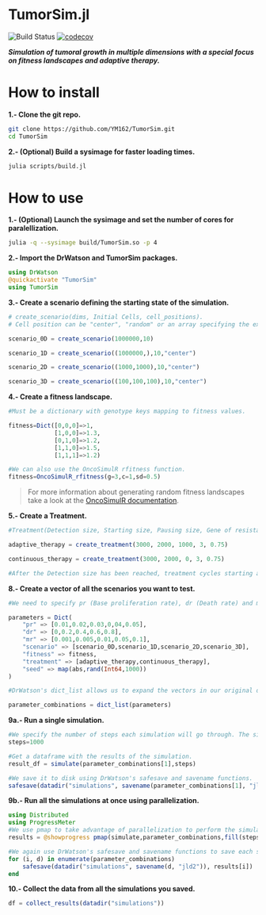 TumorSim.jl
===========
![Build Status](https://github.com/YM162/TumorSim/actions/workflows/CI.yml/badge.svg)
[![codecov](https://codecov.io/gh/YM162/TumorSim/branch/main/graph/badge.svg?token=6YLRTP584L)](https://codecov.io/gh/YM162/TumorSim)

***Simulation of tumoral growth in multiple dimensions with a special focus on fitness landscapes and adaptive therapy.***

# How to install
<b>1.- Clone the git repo.</b>
```bash
git clone https://github.com/YM162/TumorSim.git
cd TumorSim
```
<b>2.- (Optional) Build a sysimage for faster loading times.</b>
```bash
julia scripts/build.jl
```
# How to use
<b>1.- (Optional) Launch the sysimage and set the number of cores for paralellization.</b>
```bash
julia -q --sysimage build/TumorSim.so -p 4
```
<b>2.- Import the DrWatson and TumorSim packages.</b>
```julia
using DrWatson
@quickactivate "TumorSim"
using TumorSim
```
<b>3.- Create a scenario defining the starting state of the simulation.</b>
```julia
# create_scenario(dims, Initial Cells, cell_positions).
# Cell position can be "center", "random" or an array specifying the exact positions.

scenario_0D = create_scenario(1000000,10)

scenario_1D = create_scenario((1000000,),10,"center")

scenario_2D = create_scenario((1000,1000),10,"center")

scenario_3D = create_scenario((100,100,100),10,"center")
```
<b>4.- Create a fitness landscape.</b> 
```julia
#Must be a dictionary with genotype keys mapping to fitness values.

fitness=Dict([0,0,0]=>1, 
             [1,0,0]=>1.3,
             [0,1,0]=>1.2,
             [1,1,0]=>1.5,
             [1,1,1]=>1.2)

#We can also use the OncoSimulR rfitness function.
fitness=OncoSimulR_rfitness(g=3,c=1,sd=0.5)
```
>For more information about generating random fitness landscapes take a look at the [OncoSimulR documentation](https://www.bioconductor.org/packages/release/bioc/vignettes/OncoSimulR/inst/doc/OncoSimulR.html#9_Generating_random_fitness_landscapes).

<b>5.- Create a Treatment.</b>
```julia
#Treatment(Detection size, Starting size, Pausing size, Gene of resistance, kill_rate)

adaptive_therapy = create_treatment(3000, 2000, 1000, 3, 0.75) 

continuous_therapy = create_treatment(3000, 2000, 0, 3, 0.75) 

#After the Detection size has been reached, treatment cycles starting and pausing at the specified sizes will begin, killing kill_rate% of the susceptible cells that try to reproduce.
```

<b>8.- Create a vector of all the scenarios you want to test.</b>
```julia
#We need to specify pr (Base proliferation rate), dr (Death rate) and mr (Mutation rate)

parameters = Dict(
    "pr" => [0.01,0.02,0.03,0,04,0.05],
    "dr" => [0,0.2,0.4,0.6,0.8],
    "mr" => [0.001,0.005,0.01,0.05,0.1],   
    "scenario" => [scenario_0D,scenario_1D,scenario_2D,scenario_3D], 
    "fitness" => fitness,
    "treatment" => [adaptive_therapy,continuous_therapy],
    "seed" => map(abs,rand(Int64,1000))
)

#DrWatson's dict_list allows us to expand the vectors in our original dict to produce a list with all of the possible combinations of parameters.

parameter_combinations = dict_list(parameters)
```
<b>9a.- Run a single simulation.</b>
```julia
#We specify the number of steps each simulation will go through. The simulation will stop early if all cells die or if we reach 1.5 * treatment.detection_size (resistance was aquired).
steps=1000

#Get a dataframe with the results of the simulation.
result_df = simulate(parameter_combinations[1],steps)

#We save it to disk using DrWatson's safesave and savename functions.
safesave(datadir("simulations", savename(parameter_combinations[1], "jld2")),result_df)

```
<b>9b.- Run all the simulations at once using parallelization.</b>
```julia
using Distributed
using ProgressMeter
#We use pmap to take advantage of parallelization to perform the simulations.
results = @showprogress pmap(simulate,parameter_combinations,fill(steps,length(parameter_combinations)))

#We again use DrWatson's safesave and savename functions to save each simulation to disk.
for (i, d) in enumerate(parameter_combinations)
    safesave(datadir("simulations", savename(d, "jld2")), results[i])
end
```
<b>10.- Collect the data from all the simulations you saved.</b>
```julia
df = collect_results(datadir("simulations"))
```